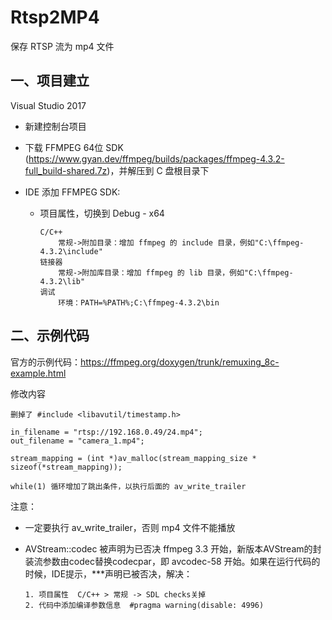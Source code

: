 # Rtsp2MP4
保存 RTSP 流为 mp4 文件

## 一、项目建立

Visual Studio 2017

- 新建控制台项目

- 下载 FFMPEG 64位 SDK (https://www.gyan.dev/ffmpeg/builds/packages/ffmpeg-4.3.2-full_build-shared.7z)，并解压到 C 盘根目录下

- IDE 添加 FFMPEG SDK:
	
	- 项目属性，切换到 Debug - x64
	  ```
	  C/C++
	      常规->附加目录：增加 ffmpeg 的 include 目录，例如"C:\ffmpeg-4.3.2\include"
	  链接器
	      常规->附加库目录：增加 ffmpeg 的 lib 目录，例如"C:\ffmpeg-4.3.2\lib"
	  调试
	      环境：PATH=%PATH%;C:\ffmpeg-4.3.2\bin
	  ```
	  
## 二、示例代码

官方的示例代码：https://ffmpeg.org/doxygen/trunk/remuxing_8c-example.html

修改内容

```
删掉了 #include <libavutil/timestamp.h>

in_filename = "rtsp://192.168.0.49/24.mp4";
out_filename = "camera_1.mp4";
	
stream_mapping = (int *)av_malloc(stream_mapping_size * sizeof(*stream_mapping));

while(1) 循环增加了跳出条件，以执行后面的 av_write_trailer
```



注意：

- 一定要执行 av_write_trailer，否则 mp4 文件不能播放

- AVStream::codec  被声明为已否决
  ffmpeg 3.3 开始，新版本AVStream的封装流参数由codec替换codecpar，即 avcodec-58 开始。如果在运行代码的时候，IDE提示，***声明已被否决，解决：

  ```
  1. 项目属性  C/C++ > 常规 -> SDL checks关掉
  2. 代码中添加编译参数信息  #pragma warning(disable: 4996) 
  ```

